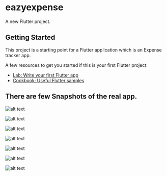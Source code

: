 # eazyexpense

A new Flutter project.

## Getting Started

This project is a starting point for a Flutter application which is an Expense tracker app.

A few resources to get you started if this is your first Flutter project:

- [Lab: Write your first Flutter app](https://docs.flutter.dev/get-started/codelab)
- [Cookbook: Useful Flutter samples](https://docs.flutter.dev/cookbook)

## There are few Snapshots of the real app.

![alt text](https://github.com/Saurabh7Goku/ExpenseApp/blob/main/assets/ss/ss6.jpg)

![alt text](https://github.com/Saurabh7Goku/ExpenseApp/blob/main/assets/ss/ss1.jpg)

![alt text](https://github.com/Saurabh7Goku/ExpenseApp/blob/main/assets/ss/ss2.jpg)

![alt text](https://github.com/Saurabh7Goku/ExpenseApp/blob/main/assets/ss/ss3.jpg)

![alt text](https://github.com/Saurabh7Goku/ExpenseApp/blob/main/assets/ss/ss4.jpg)

![alt text](https://github.com/Saurabh7Goku/ExpenseApp/blob/main/assets/ss/ss5.jpg)

![alt text](https://github.com/Saurabh7Goku/ExpenseApp/blob/main/assets/ss/ss7.jpg)

